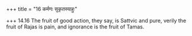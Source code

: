 +++
title = "16 कर्मणः सुकृतस्याहुः"

+++
14.16 The fruit of good action, they say, is Sattvic and pure, verily
the fruit of Rajas is pain, and ignorance is the fruit of Tamas.
